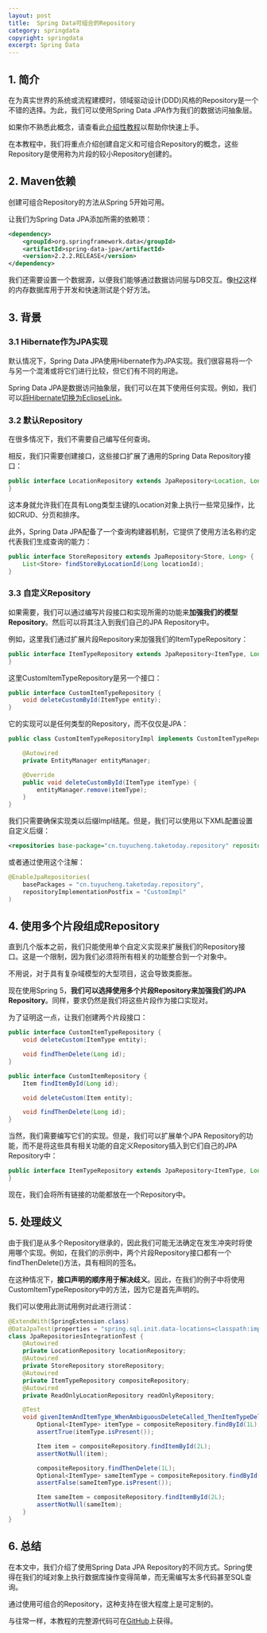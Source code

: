 ```yaml
---
layout: post
title:  Spring Data可组合的Repository
category: springdata
copyright: springdata
excerpt: Spring Data
---
```


## 1. 简介

在为真实世界的系统或流程建模时，领域驱动设计(DDD)风格的Repository是一个不错的选择。为此，我们可以使用Spring Data JPA作为我们的数据访问抽象层。

如果你不熟悉此概念，请查看此[介绍性教程](https://www.baeldung.com/the-persistence-layer-with-spring-data-jpa)以帮助你快速上手。

在本教程中，我们将重点介绍创建自定义和可组合Repository的概念，这些Repository是使用称为片段的较小Repository创建的。

## 2. Maven依赖

创建可组合Repository的方法从Spring 5开始可用。

让我们为Spring Data JPA添加所需的依赖项：

```xml
<dependency>
    <groupId>org.springframework.data</groupId>
    <artifactId>spring-data-jpa</artifactId>
    <version>2.2.2.RELEASE</version>
</dependency>
```

我们还需要设置一个数据源，以便我们能够通过数据访问层与DB交互。像[H2](https://www.baeldung.com/spring-testing-separate-data-source)这样的内存数据库用于开发和快速测试是个好方法。

## 3. 背景

### 3.1 Hibernate作为JPA实现

默认情况下，Spring Data JPA使用Hibernate作为JPA实现。我们很容易将一个与另一个混淆或将它们进行比较，但它们有不同的用途。

Spring Data JPA是数据访问抽象层，我们可以在其下使用任何实现。例如，我们可以[将Hibernate切换为EclipseLink](https://www.baeldung.com/spring-eclipselink)。

### 3.2 默认Repository

在很多情况下，我们不需要自己编写任何查询。

相反，我们只需要创建接口，这些接口扩展了通用的Spring Data Repository接口：

```java
public interface LocationRepository extends JpaRepository<Location, Long> {
}
```

这本身就允许我们在具有Long类型主键的Location对象上执行一些常见操作，比如CRUD、分页和排序。

此外，Spring Data JPA配备了一个查询构建器机制，它提供了使用方法名称约定代表我们生成查询的能力：

```java
public interface StoreRepository extends JpaRepository<Store, Long> {
    List<Store> findStoreByLocationId(Long locationId);
}
```

### 3.3 自定义Repository

如果需要，我们可以通过编写片段接口和实现所需的功能来**加强我们的模型Repository**。然后可以将其注入到我们自己的JPA Repository中。

例如，这里我们通过扩展片段Repository来加强我们的ItemTypeRepository：

```java
public interface ItemTypeRepository extends JpaRepository<ItemType, Long>, CustomItemTypeRepository {
}
```

这里CustomItemTypeRepository是另一个接口：

```java
public interface CustomItemTypeRepository {
    void deleteCustomById(ItemType entity);
}
```

它的实现可以是任何类型的Repository，而不仅仅是JPA：

```java
public class CustomItemTypeRepositoryImpl implements CustomItemTypeRepository {

    @Autowired
    private EntityManager entityManager;

    @Override
    public void deleteCustomById(ItemType itemType) {
        entityManager.remove(itemType);
    }
}
```

我们只需要确保实现类以后缀Impl结尾。但是，我们可以使用以下XML配置设置自定义后缀：

```xml
<repositories base-package="cn.tuyucheng.taketoday.repository" repository-impl-postfix="CustomImpl" />
```

或者通过使用这个注解：

```java
@EnableJpaRepositories(
    basePackages = "cn.tuyucheng.taketoday.repository", 
    repositoryImplementationPostfix = "CustomImpl"
)
```

## 4. 使用多个片段组成Repository

直到几个版本之前，我们只能使用单个自定义实现来扩展我们的Repository接口。这是一个限制，因为我们必须将所有相关的功能整合到一个对象中。

不用说，对于具有复杂域模型的大型项目，这会导致类膨胀。

现在使用Spring 5，**我们可以选择使用多个片段Repository来加强我们的JPA Repository**。同样，要求仍然是我们将这些片段作为接口实现对。

为了证明这一点，让我们创建两个片段接口：

```java
public interface CustomItemTypeRepository {
    void deleteCustom(ItemType entity);

    void findThenDelete(Long id);
}

public interface CustomItemRepository {
    Item findItemById(Long id);

    void deleteCustom(Item entity);

    void findThenDelete(Long id);
}
```

当然，我们需要编写它们的实现。但是，我们可以扩展单个JPA Repository的功能，而不是将这些具有相关功能的自定义Repository插入到它们自己的JPA Repository中：

```java
public interface ItemTypeRepository extends JpaRepository<ItemType, Long>, CustomItemTypeRepository, CustomItemRepository {
}
```

现在，我们会将所有链接的功能都放在一个Repository中。

## 5. 处理歧义

由于我们是从多个Repository继承的，因此我们可能无法确定在发生冲突时将使用哪个实现。例如，在我们的示例中，两个片段Repository接口都有一个findThenDelete()方法，具有相同的签名。

在这种情况下，**接口声明的顺序用于解决歧义**。因此，在我们的例子中将使用CustomItemTypeRepository中的方法，因为它是首先声明的。

我们可以使用此测试用例对此进行测试：

```java
@ExtendWith(SpringExtension.class)
@DataJpaTest(properties = "spring.sql.init.data-locations=classpath:import_entities.sql", showSql = false)
class JpaRepositoriesIntegrationTest {
    @Autowired
    private LocationRepository locationRepository;
    @Autowired
    private StoreRepository storeRepository;
    @Autowired
    private ItemTypeRepository compositeRepository;
    @Autowired
    private ReadOnlyLocationRepository readOnlyRepository;

    @Test
    void givenItemAndItemType_WhenAmbiguousDeleteCalled_ThenItemTypeDeletedAndNotItem() {
        Optional<ItemType> itemType = compositeRepository.findById(1L);
        assertTrue(itemType.isPresent());

        Item item = compositeRepository.findItemById(2L);
        assertNotNull(item);

        compositeRepository.findThenDelete(1L);
        Optional<ItemType> sameItemType = compositeRepository.findById(1L);
        assertFalse(sameItemType.isPresent());

        Item sameItem = compositeRepository.findItemById(2L);
        assertNotNull(sameItem);
    }
}
```

## 6. 总结

在本文中，我们介绍了使用Spring Data JPA Repository的不同方式。Spring使得在我们的域对象上执行数据库操作变得简单，而无需编写太多代码甚至SQL查询。

通过使用可组合的Repository，这种支持在很大程度上是可定制的。

与往常一样，本教程的完整源代码可在[GitHub](https://github.com/tuyucheng7/taketoday-tutorial4j/tree/master/spring-data-modules)上获得。